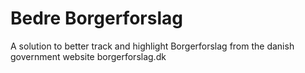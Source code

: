 # Bedre Borgerforslag

A solution to better track and highlight Borgerforslag from the danish government website borgerforslag.dk
